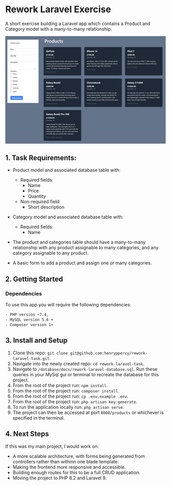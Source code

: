 # Rework Laravel Exercise

A short exercise building a Laravel app which contains a Product and Category model with a many-to-many relationship. 

<img src="./storage/images/rework-product-homepage.png" width="700">


## 1. Task Requirements: 

* Product model and associated database table with:
    * Required fields:
        * Name
        * Price
        * Quantity
    * Non-required field:
        * Short description

* Category model and associated database table with:
    * Required fields:
        * Name
* The product and categories table should have a many-to-many relationship with any product assignable to many categories, and any category assignable to any product.
* A basic form to add a product and assign one or many categories.

## 2. Getting Started
### Dependencies
To use this app you will require the following dependencies:

    - PHP version ~7.4, 
    - MySQL version 5.6 + 
    - Composer version 1+

## 3. Install and Setup

1. Clone this repo: `git clone git@github.com:henryppercy/rework-laravel-task.git`.
2. Navigate into the newly created repo: `cd rework-laravel-task`.
3. Navigate to `/database/docs/rework-laravel-database.sql`. Run these queries in your MySql gui or terminal to recreate the database for this project.  
4. From the root of the project run: `npm install`.
5. From the root of the project run: `composer install`.
6. From the root of the project run: `cp .env.example .env`.
7. From the root of the project run: `php artisan key:generate`.
8. To run the application locally run: `php artisan serve`.
9. The project can then be accessed at port `8000/products` or whichever is specified in the terminal.

## 4. Next Steps

If this was my main project, I would work on:

* A more scalable architecture, with forms being generated from controllers rather than withinn one blade template.
* Making the frontend more responsive and accessible. 
* Building enough routes for this to be a full CRUD application. 
* Moving the project to PHP 8.2 and Laravel 9.

